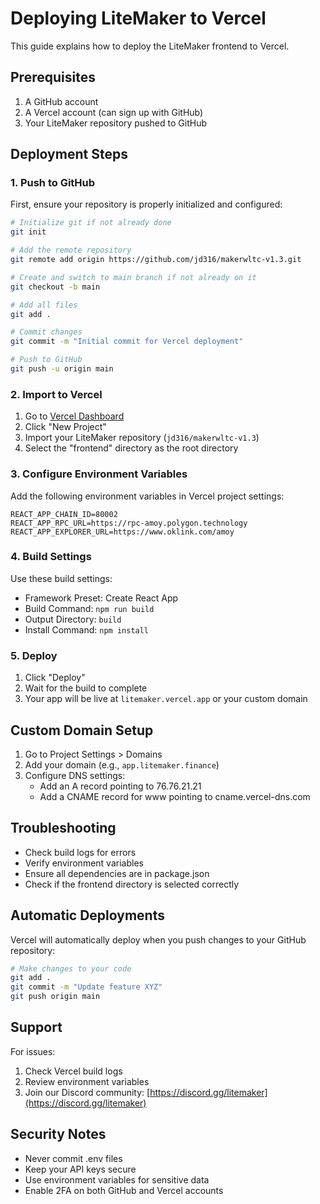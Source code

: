 # Deploying LiteMaker to Vercel

This guide explains how to deploy the LiteMaker frontend to Vercel.

## Prerequisites

1. A GitHub account
2. A Vercel account (can sign up with GitHub)
3. Your LiteMaker repository pushed to GitHub

## Deployment Steps

### 1. Push to GitHub

First, ensure your repository is properly initialized and configured:

```bash
# Initialize git if not already done
git init

# Add the remote repository
git remote add origin https://github.com/jd316/makerwltc-v1.3.git

# Create and switch to main branch if not already on it
git checkout -b main

# Add all files
git add .

# Commit changes
git commit -m "Initial commit for Vercel deployment"

# Push to GitHub
git push -u origin main
```

### 2. Import to Vercel

1. Go to [Vercel Dashboard](https://vercel.com/dashboard)
2. Click "New Project"
3. Import your LiteMaker repository (`jd316/makerwltc-v1.3`)
4. Select the "frontend" directory as the root directory

### 3. Configure Environment Variables

Add the following environment variables in Vercel project settings:

```
REACT_APP_CHAIN_ID=80002
REACT_APP_RPC_URL=https://rpc-amoy.polygon.technology
REACT_APP_EXPLORER_URL=https://www.oklink.com/amoy
```

### 4. Build Settings

Use these build settings:

- Framework Preset: Create React App
- Build Command: `npm run build`
- Output Directory: `build`
- Install Command: `npm install`

### 5. Deploy

1. Click "Deploy"
2. Wait for the build to complete
3. Your app will be live at `litemaker.vercel.app` or your custom domain

## Custom Domain Setup

1. Go to Project Settings > Domains
2. Add your domain (e.g., `app.litemaker.finance`)
3. Configure DNS settings:
   - Add an A record pointing to 76.76.21.21
   - Add a CNAME record for www pointing to cname.vercel-dns.com

## Troubleshooting

- Check build logs for errors
- Verify environment variables
- Ensure all dependencies are in package.json
- Check if the frontend directory is selected correctly

## Automatic Deployments

Vercel will automatically deploy when you push changes to your GitHub repository:

```bash
# Make changes to your code
git add .
git commit -m "Update feature XYZ"
git push origin main
```

## Support

For issues:
1. Check Vercel build logs
2. Review environment variables
3. Join our Discord community: [https://discord.gg/litemaker](https://discord.gg/litemaker)

## Security Notes

- Never commit .env files
- Keep your API keys secure
- Use environment variables for sensitive data
- Enable 2FA on both GitHub and Vercel accounts
